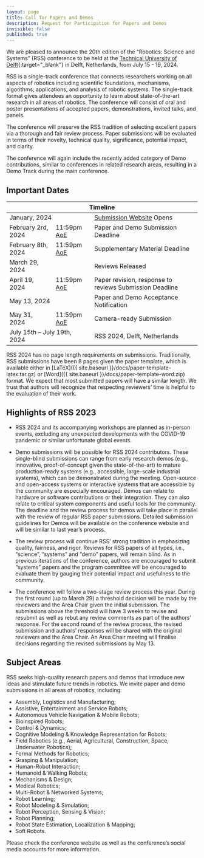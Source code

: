 ```yaml
---
layout: page
title: Call for Papers and Demos
description: Request for Participation for Papers and Demos
invisible: false
published: true
---
```


We are pleased to announce the 20th edition of the “Robotics: Science and Systems” (RSS) conference to be held at the [Technical University of Delft](https://www.tudelft.nl/en/){:target="_blank"} in Delft, Netherlands, from July 15 - 19, 2024. 

RSS is a single-track conference that connects researchers working on all aspects of robotics including scientific foundations, mechanisms, algorithms, applications, and analysis of robotic systems. The single-track format gives attendees an opportunity to learn about state-of-the-art research in all areas of robotics. The conference will consist of oral and poster presentations of accepted papers, demonstrations, invited talks, and panels.

The conference will preserve the RSS tradition of selecting excellent papers via a thorough and fair review process. Paper submissions will be evaluated in terms of their novelty, technical quality, significance, potential impact, and clarity.

The conference will again include the recently added category of Demo contributions, similar to conferences in related research areas, resulting in a Demo Track during the main conference.



## Important Dates
<table class="table">
    <thead>
      <tr>
        <th colspan="3">Timeline</th>
      </tr>
    </thead>
    <tbody>
      <tr>
        <td colspan="2">January, 2024</td>
        <td><a href="" target="_blank">Submission Website</a> Opens</td>
      </tr>
      <tr>
        <td>February 2rd, 2024</td>
        <td>11:59pm <a href="https://time.is/Anywhere_on_Earth">AoE</a></td>
        <td>Paper and Demo Submission Deadline</td>
      </tr>
      <tr>
        <td>February 8th, 2024</td>
        <td>11:59pm <a href="https://time.is/Anywhere_on_Earth">AoE</a></td>
        <td>Supplementary Material Deadline</td>
      </tr>
      <tr>
        <td colspan="1">March 29, 2024 </td>
        <td></td>
        <td>Reviews Released</td>
      </tr>
      <tr>
        <td colspan="1">April 19, 2024 </td>
        <td>11:59pm <a href="https://time.is/Anywhere_on_Earth">AoE</a></td>
        <td>Paper revision, response to reviews Submission Deadline</td>
      </tr>
      <tr>
        <td colspan="2">May 13, 2024</td>
        <td>Paper and Demo Acceptance Notification</td>
      </tr>
      <tr>
        <td colspan="1">May 31, 2024</td>
        <td>11:59pm <a href="https://time.is/Anywhere_on_Earth">AoE</a></td>
        <td>Camera-ready Submission</td>
      </tr>
      <tr>
        <td colspan="2">July 15th &ndash; July 19th, 2024</td>
        <td>RSS 2024, Delft, Netherlands</td>
      </tr>
    </tbody>
</table>

RSS 2024 has no page length requirements on submissions.  Traditionally, RSS submissions have been 8 pages given the paper template, which is available either in [LaTeX]({{ site.baseurl }}/docs/paper-template-latex.tar.gz) or [Word]({{ site.baseurl }}/docs/paper-template-word.zip) format. We expect that most submitted papers will have a similar length. We trust that authors will recognize that respecting reviewers’ time is helpful to the evaluation of their work.

<!-- 
**Detailed submission instructions are available [here]({{ site.baseurl }}/information/authorinfo/).**

**Papers and demos can be submitted [here](https://cmt3.research.microsoft.com/RSS2023){:target="_blank"}**-->


## Highlights of RSS 2023

  *   RSS 2024 and its accompanying workshops are planned as in-person events, excluding any unexpected developments with the COVID-19 pandemic or similar unfortunate global events.

  *  Demo submissions will be possible for RSS 2024 contributors. These single-blind submissions can range from early research demos (e.g., innovative, proof-of-concept given the state-of-the-art) to mature production-ready systems (e.g., accessible, large-scale industrial systems), which can be demonstrated during the meeting. Open-source and open-access systems or interactive systems that are accessible by the community are especially encouraged. Demos can relate to hardware or software contributions or their integration. They can also relate to critical system components and useful tools for the community. The deadline and the review process for demos will take place in parallel with the review of regular RSS paper submissions. Detailed submission guidelines for Demos will be available on the conference website and will be similar to last year’s process.

  *   The review process will continue RSS’ strong tradition in emphasizing quality, fairness, and rigor. Reviews for RSS papers of all types, i.e., “science”, “systems” and “demo” papers, will remain blind. As in previous iterations of the conference, authors are encouraged to submit “systems” papers and the program committee will be encouraged to evaluate them by gauging their potential impact and usefulness to the community.

  *   The conference will follow a two-stage review process this year. During the first round (up to March 29) a threshold decision will be made by the reviewers and the Area Chair given the initial submission. The submissions above the threshold will have 3 weeks to revise and resubmit as well as rebut any review comments as part of the authors’ response. For the second round of the review process, the revised submission and authors’ responses will be shared with the original reviewers and the Area Chair. An Area Chair meeting will finalise decisions regarding the revised submissions by May 13.





## Subject Areas

RSS seeks high-quality research papers and demos that introduce new ideas and stimulate future trends in robotics. We invite paper and demo submissions in all areas of robotics, including:

* Assembly, Logistics and Manufacturing; 
* Assistive, Entertainment and Service Robots; 
* Autonomous Vehicle Navigation & Mobile Robots; 
* Bioinspired Robots; 
* Control & Dynamics; 
* Cognitive Modeling & Knowledge Representation for Robots; 
* Field Robotics (e.g., Aerial, Agricultural, Construction, Space, Underwater Robotics); 
* Formal Methods for Robotics; 
* Grasping & Manipulation; 
* Human-Robot Interaction; 
* Humanoid & Walking Robots; 
* Mechanisms & Design; 
* Medical Robotics; 
* Multi-Robot & Networked Systems; 
* Robot Learning; 
* Robot Modeling & Simulation; 
* Robot Perception, Sensing & Vision; 
* Robot Planning; 
* Robot State Estimation, Localization & Mapping;
* Soft Robots.

Please check the conference website as well as the conference’s social media accounts for more information.



